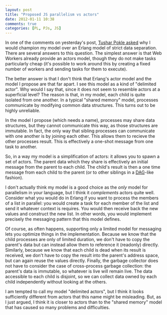 ```yaml
---
layout: post
title: "Proposed JS parallelism vs actors"
date: 2012-01-11 10:38
comments: true
categories: [PL, PJs, JS]
---
```


In one of the comments on yesterday's post,
[Tushar Pokle asked][comment] why I would champion my model over an
Erlang model of strict data separation.  There are several answers to
this question.  The simplest answer is that Web Workers already
provide an actors model, though they do not make tasks particularly
cheap (it's possible to work around this by creating a fixed number of
workers and sending tasks for them to execute).

[comment]: http://smallcultfollowing.com/babysteps/blog/2012/01/09/parallel-javascript/#comment-407714243

The better answer is that I don't think that Erlang's actor model and
the model I propose are that far apart.  I see this model as a kind of
"delimited actor".  Why would I say that, since it does not seem to
resemble actors at a superficial level?  The reason is that, in my
model, each child is quite isolated from one another.  In a typical
"shared memory" model, processes communicate by modifying common data
structures.  This turns out to be highly unreliable.

In the model I propose (which needs a name), processes may share data
structures, but they cannot communicate this way, as those structures
are immutable.  In fact, the only way that sibling processes can
communicate with one another is by joining each other.  This allows
them to recieve the other processes result.  This is effectively a
one-shot message from one task to another.

So, in a way my model is a simplification of actors: it allows you to
spawn a set of actors.  The parent data which they share is
effectively an initial message from the parent to each child.  The
child's result is then a one time message from each child to the
parent (or to other siblings in a [DAG][dag]-like fashion).

[dag]: http://en.wikipedia.org/wiki/Directed_acyclic_graph

I don't actually think my model is a good choice as the *only* model
for parallelism in your language, but I think it *complements* actors
quite well.  Consider what you would do in Erlang if you want to
process the members of a list in parallel: you would create a task for
each member of the list and send it whatever context is requires.  You
would then receive back the new values and construct the new list.  In
other words, you would implement precisely the messaging pattern that
this model defines.

Of course, as often happens, supporting only a limited model for
messaging lets you optimize things in the implementation. Because we
know that the child processes are only of limited duration, we don't
have to copy the parent's data but can instead allow them to reference
it (readonly) directly.  Similarly, because we know that each child is
dead when its result is received, we don't have to copy the result
into the parent's address space, but can again reuse the values
directly.  Finally, the garbage collector does not have to consider
the case of cross-process garbage collection: the parent's data is
immutable, so whatever is live will remain live.  The data accessible
to each child is disjoint, so we can collect data owned by each child
independently without looking at the others.

I am tempted to call my model "delimited actors", but I think it looks
sufficiently different from actors that this name might be misleading.
But, as I just argued, I think it is closer to actors than to the
"shared memory" model that has caused so many problems and
difficulties.
